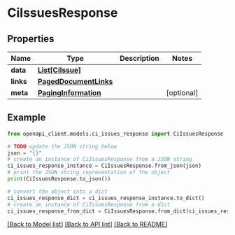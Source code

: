 # CiIssuesResponse


## Properties

Name | Type | Description | Notes
------------ | ------------- | ------------- | -------------
**data** | [**List[CiIssue]**](CiIssue.md) |  | 
**links** | [**PagedDocumentLinks**](PagedDocumentLinks.md) |  | 
**meta** | [**PagingInformation**](PagingInformation.md) |  | [optional] 

## Example

```python
from openapi_client.models.ci_issues_response import CiIssuesResponse

# TODO update the JSON string below
json = "{}"
# create an instance of CiIssuesResponse from a JSON string
ci_issues_response_instance = CiIssuesResponse.from_json(json)
# print the JSON string representation of the object
print(CiIssuesResponse.to_json())

# convert the object into a dict
ci_issues_response_dict = ci_issues_response_instance.to_dict()
# create an instance of CiIssuesResponse from a dict
ci_issues_response_from_dict = CiIssuesResponse.from_dict(ci_issues_response_dict)
```
[[Back to Model list]](../README.md#documentation-for-models) [[Back to API list]](../README.md#documentation-for-api-endpoints) [[Back to README]](../README.md)


